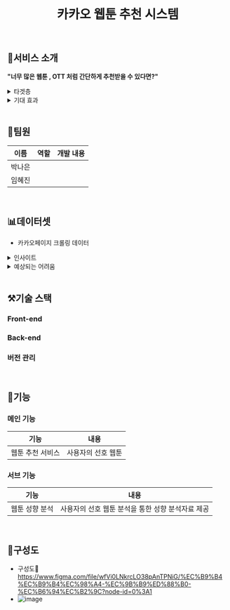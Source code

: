 <h1 align="center">카카오 웹툰 추천 시스템</h1>
</br>

## 💁서비스 소개
**"너무 많은 웹툰 , OTT 처럼 간단하게 추천받을 수 있다면?"**
<br />
<details>
  <summary>타겟층</summary>
  <div markdown="1">
    <ul>
      <li>만화를 추천받고 싶은데 뭔가 사이트에서 추천해주는 건 자신에게 맞지 않고, 다른사람한테 추천받자니 너무 호불호가 갈리는게 싫은 사람들 </li>
    </ul>
  </div>
</details>
<details>
  <summary>기대 효과</summary>
  <div markdown="1">
    <ul>
      <li>타겟층의 트래픽 유도를 통해 광고 수익을 창출할 수 있다. 나아가, 현재 웹툰 트랜드에 대한 데이터를 구축하는 것이 가능하다</li>
    </ul>
  </div>
</details>
<br />


## 👥팀원
|  이름  |   역할    |                                                                                        개발 내용                                                                                        |
| :----: | :-------: | :-------------------------------------------------------------------------------------------------------------------------------------------------------------------------------------: |
| 박나은 | |      |
| 임혜진 |   |        
<br />


## 📊데이터셋
- 카카오페이지 크롤링 데이터

<details>
  <summary>인사이트</summary>
  <div markdown="1">
    <ul>
      <li>각 웹툰 키워드에대한 사용자별 선호도</li>
    </ul>
  </div>
</details>
<details>
  <summary>예상되는 어려움</summary>
  <div markdown="1">
    <ul>
      <li>크롤링 시 알 수 없는 오류로 데이터 수집이 늦어질 수 있음</li>
      <li>데이터에 부족 및 탐색 오류로 편향되거나 잘못된 분석 혹은 추천을 하는 것</li>
    </ul>
  </div>
</details>
</br>


## ⚒️기술 스택

### Front-end   

### Back-end

### 버전 관리

</br>


## 🤖기능

### 메인 기능

|  기능  |                                                                                        내용                                                                                       |
| :----: | :-------------------------------------------------------------------------------------------------------------------------------------------------------------------------------: |
| 웹툰 추천 서비스 | 사용자의 선호 웹툰|


### 서브 기능

|  기능  |                                                                                        내용                                                                                       |
| :----: | :-------------------------------------------------------------------------------------------------------------------------------------------------------------------------------: |
| 웹툰 성향 분석 | 사용자의 선호 웹툰 분석을 통한 성향 분석자료 제공|

</br>


## 📂구성도
- 구성도🔗 https://www.figma.com/file/wfVi0LNkrcLO38pAnTPNiG/%EC%B9%B4%EC%B9%B4%EC%98%A4-%EC%9B%B9%ED%88%B0-%EC%B6%94%EC%B2%9C?node-id=0%3A1
- ![image](https://user-images.githubusercontent.com/57740138/162926465-e50b245a-2e06-4297-9dcb-c7886e214e84.png)



